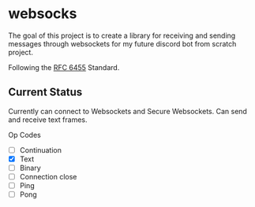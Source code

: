 # websocks

The goal of this project is to create a library for receiving and sending messages through websockets 
for my future discord bot from scratch project.

Following the [RFC 6455](https://tools.ietf.org/html/rfc6455) Standard.

## Current Status

Currently can connect to Websockets and Secure Websockets. Can send and receive text frames.

Op Codes

 - [ ] Continuation
 - [x] Text
 - [ ] Binary
 - [ ] Connection close
 - [ ] Ping
 - [ ] Pong
